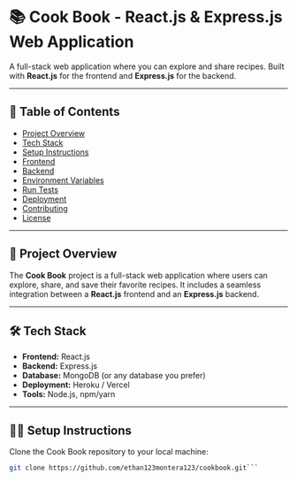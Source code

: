 # 📚 **Cook Book** - React.js & Express.js Web Application

A full-stack web application where you can explore and share recipes. Built with **React.js** for the frontend and **Express.js** for the backend.

---

## 🚀 **Table of Contents**

- [Project Overview](#project-overview)
- [Tech Stack](#tech-stack)
- [Setup Instructions](#setup-instructions)
- [Frontend](#frontend)
- [Backend](#backend)
- [Environment Variables](#environment-variables)
- [Run Tests](#run-tests)
- [Deployment](#deployment)
- [Contributing](#contributing)
- [License](#license)

---

## 📖 **Project Overview**

The **Cook Book** project is a full-stack web application where users can explore, share, and save their favorite recipes. It includes a seamless integration between a **React.js** frontend and an **Express.js** backend.

---

## 🛠️ **Tech Stack**

- **Frontend:** React.js  
- **Backend:** Express.js  
- **Database:** MongoDB (or any database you prefer)  
- **Deployment:** Heroku / Vercel  
- **Tools:** Node.js, npm/yarn  

---

## 🧑‍💻 **Setup Instructions**

Clone the Cook Book repository to your local machine:

```bash
git clone https://github.com/ethan123montera123/cookbook.git```
